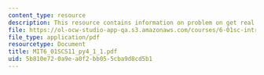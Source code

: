 ```yaml
---
content_type: resource
description: This resource contains information on problem on get real.
file: https://ol-ocw-studio-app-qa.s3.amazonaws.com/courses/6-01sc-introduction-to-electrical-engineering-and-computer-science-i-spring-2011/5b810e720a9ea0f2bb055cba9d8cd5b1_MIT6_01SCS11_py4_1_1.pdf
file_type: application/pdf
resourcetype: Document
title: MIT6_01SCS11_py4_1_1.pdf
uid: 5b810e72-0a9e-a0f2-bb05-5cba9d8cd5b1
---
```

